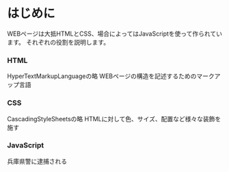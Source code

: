 # はじめに
WEBページは大抵HTMLとCSS、場合によってはJavaScriptを使って作られています。
それぞれの役割を説明します。

### HTML
HyperTextMarkupLanguageの略
WEBページの構造を記述するためのマークアップ言語

### CSS
CascadingStyleSheetsの略
HTMLに対して色、サイズ、配置など様々な装飾を施す

### JavaScript
兵庫県警に逮捕される
